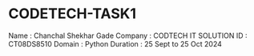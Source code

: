 # CODETECH-TASK1
Name : Chanchal Shekhar Gade
Company : CODTECH IT SOLUTION 
ID : CT08DS8510
Domain : Python
Duration : 25 Sept to 25 Oct 2024
